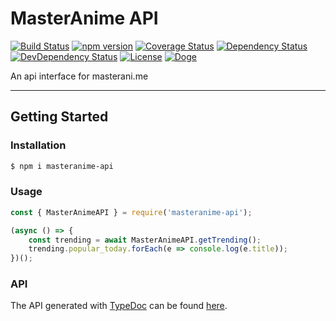 # MasterAnime API

[![Build Status](https://travis-ci.org/OpenByteDev/masteranime-api.svg?branch=master)](https://travis-ci.org/OpenByteDev/Smasteranime-api)
[![npm version](https://badge.fury.io/js/masteranime-api.svg)](https://www.npmjs.com/package/masteranime-api) 
[![Coverage Status](https://coveralls.io/repos/github/OpenByteDev/MasterAnime-API/badge.svg?branch=master)](https://coveralls.io/github/OpenByteDev/MasterAnime-API?branch=master)
[![Dependency Status](https://david-dm.org/OpenByteDev/masteranime-api/status.svg)](https://david-dm.org/OpenByteDev/masteranime-api)
[![DevDependency Status](https://david-dm.org/OpenByteDev/masteranime-api/dev-status.svg)](https://david-dm.org/OpenByteDev/masteranime-api?type=dev)
[![License](https://img.shields.io/github/license/mashape/apistatus.svg)](https://opensource.org/licenses/MIT)
[![Doge](https://img.shields.io/badge/doge-wow-yellow.svg)]()

An api interface for masterani.me

<hr>

## Getting Started
### Installation
```bash
$ npm i masteranime-api
```

### Usage
```js
const { MasterAnimeAPI } = require('masteranime-api');

(async () => {
    const trending = await MasterAnimeAPI.getTrending();
    trending.popular_today.forEach(e => console.log(e.title));
})();
```

### API
The API generated with [TypeDoc](http://typedoc.org/) can be found [here](https://openbytedev.github.io/MasterAnime-API/).
